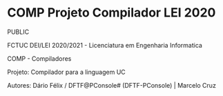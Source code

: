 # COMP Projeto Compilador LEI 2020

PUBLIC

FCTUC DEI/LEI 2020/2021 - Licenciatura em Engenharia Informatica

COMP - Compiladores

Projeto: Compilador para a linguagem UC


Autores: Dário Félix / DFTF@PConsole# (DFTF-PConsole) | Marcelo Cruz
